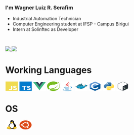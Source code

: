 ### I'm Wagner Luiz R. Serafim
  - Industrial Automation Technician
  - Computer Engineering student at IFSP - Campus Birigui
  - Intern at Solinftec as Developer
<div style="display: inline_block"><br>
 
 <p align="left">
  <a href="https://github.com/WagnerLuizR">
   <img height="130em" src="https://github-readme-stats-eight-theta.vercel.app/api?username=WagnerLuizR&show_icons=true&theme=radical&include_all_commits=true&count_private=true&hide=issues,contribs" />

   <img height="130em" src="https://github-readme-stats.vercel.app/api/top-langs/?username=WagnerLuizR&&layout=compact&theme=radical" />
 </a>
</p>

  # Working Languages
  <img align="center" alt="Edin-Js" height="30" width="40" 
       src="https://raw.githubusercontent.com/devicons/devicon/master/icons/javascript/javascript-plain.svg">
  <img align="center" alt="Edin-Js" height="30" width="40" 
       src="https://raw.githubusercontent.com/devicons/devicon/master/icons/typescript/typescript-plain.svg">
  <img align="center" alt="Edin-Js" height="30" width="40" 
       src="https://raw.githubusercontent.com/devicons/devicon/master/icons/vuejs/vuejs-original.svg">
  <img align="center" alt="Edin-Js" height="30" width="40" 
       src="https://raw.githubusercontent.com/devicons/devicon/master/icons/spring/spring-original.svg">
  <img align="center" alt="Edin-Js" height="30" width="40" 
       src="https://raw.githubusercontent.com/devicons/devicon/master/icons/java/java-original.svg">
    <img align="center" alt="Edin-Js" height="30" width="40" 
       src="https://raw.githubusercontent.com/devicons/devicon/master/icons/docker/docker-original.svg">
  <img align="center" alt="Edin-Js" height="30" width="40" 
       src="https://raw.githubusercontent.com/devicons/devicon/master/icons/c/c-original.svg">
  <img align="center" alt="Edin-Js" height="30" width="40" 
       src="https://raw.githubusercontent.com/devicons/devicon/master/icons/python/python-original.svg">
  <img align="center" alt="Edin-Js" height="30" width="40" 
       src="https://raw.githubusercontent.com/devicons/devicon/master/icons/bash/bash-original.svg">
  # OS
<img align="center" alt="Edin-Js" height="30" width="40" 
       src="https://raw.githubusercontent.com/devicons/devicon/master/icons/linux/linux-original.svg">
<img align="center" alt="Edin-Js" height="30" width="40" 
       src="https://raw.githubusercontent.com/devicons/devicon/master/icons/ubuntu/ubuntu-plain.svg">

